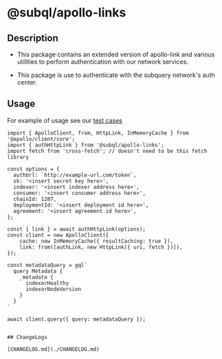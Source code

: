 # @subql/apollo-links

## Description

- This package contains an extended version of apollo-link and various utilities to perform authentication with our network services.

- This package is use to authenticate with the subquery network's auth center.

## Usage

For example of usage see our [test cases](../../test/authLink.test.ts)

```TS
import { ApolloClient, from, HttpLink, InMemoryCache } from '@apollo/client/core';
import { authHttpLink } from '@subql/apollo-links';
import fetch from 'cross-fetch'; // doesn't need to be this fetch library

const options = {
  authUrl: `http://example-url.com/token`,
  sk: '<insert secret key here>',
  indexer: '<insert indexer address here>',
  consumer: '<insert consumer address here>',
  chainId: 1287,
  deploymentId: '<insert deployment id here>',
  agreement: '<insert agreement id here>',
};

const { link } = await authHttpLink(options);
const client = new ApolloClient({
    cache: new InMemoryCache({ resultCaching: true }),
    link: from([authLink, new HttpLink({ uri, fetch })]),
});

const metadataQuery = gql`
  query Metadata {
    _metadata {
      indexerHealthy
      indexerNodeVersion
    }
  }
`

await client.query({ query: metadataQuery });
```

```

## ChangeLogs

[CHANGELOG.md](./CHANGELOG.md)
```
